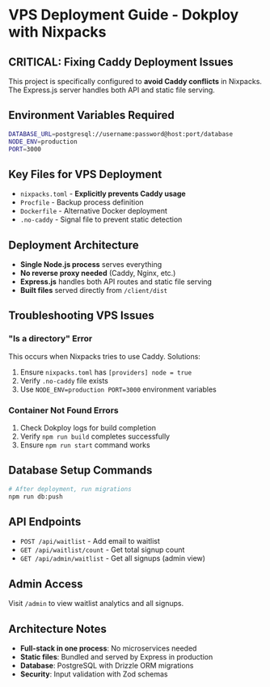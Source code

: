 # VPS Deployment Guide - Dokploy with Nixpacks

## CRITICAL: Fixing Caddy Deployment Issues

This project is specifically configured to **avoid Caddy conflicts** in Nixpacks. The Express.js server handles both API and static file serving.

## Environment Variables Required
```bash
DATABASE_URL=postgresql://username:password@host:port/database
NODE_ENV=production
PORT=3000
```

## Key Files for VPS Deployment
- `nixpacks.toml` - **Explicitly prevents Caddy usage**
- `Procfile` - Backup process definition
- `Dockerfile` - Alternative Docker deployment
- `.no-caddy` - Signal file to prevent static detection

## Deployment Architecture
- **Single Node.js process** serves everything
- **No reverse proxy needed** (Caddy, Nginx, etc.)
- **Express.js** handles both API routes and static file serving
- **Built files** served directly from `/client/dist`

## Troubleshooting VPS Issues

### "Is a directory" Error
This occurs when Nixpacks tries to use Caddy. Solutions:
1. Ensure `nixpacks.toml` has `[providers] node = true`
2. Verify `.no-caddy` file exists
3. Use `NODE_ENV=production PORT=3000` environment variables

### Container Not Found Errors
1. Check Dokploy logs for build completion
2. Verify `npm run build` completes successfully
3. Ensure `npm run start` command works

## Database Setup Commands
```bash
# After deployment, run migrations
npm run db:push
```

## API Endpoints
- `POST /api/waitlist` - Add email to waitlist
- `GET /api/waitlist/count` - Get total signup count  
- `GET /api/admin/waitlist` - Get all signups (admin view)

## Admin Access
Visit `/admin` to view waitlist analytics and all signups.

## Architecture Notes
- **Full-stack in one process**: No microservices needed
- **Static files**: Bundled and served by Express in production
- **Database**: PostgreSQL with Drizzle ORM migrations
- **Security**: Input validation with Zod schemas